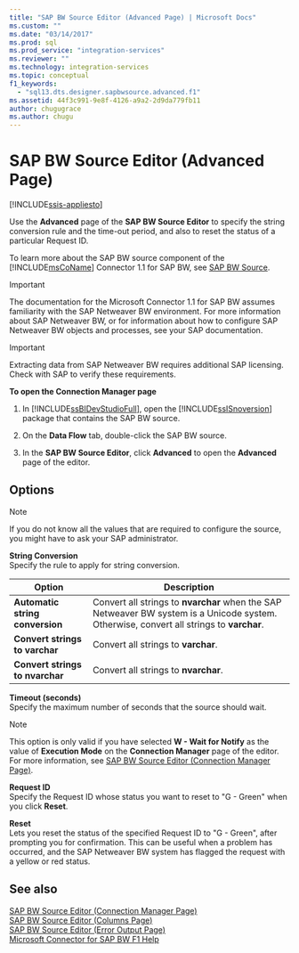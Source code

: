 ```yaml
---
title: "SAP BW Source Editor (Advanced Page) | Microsoft Docs"
ms.custom: ""
ms.date: "03/14/2017"
ms.prod: sql
ms.prod_service: "integration-services"
ms.reviewer: ""
ms.technology: integration-services
ms.topic: conceptual
f1_keywords: 
  - "sql13.dts.designer.sapbwsource.advanced.f1"
ms.assetid: 44f3c991-9e8f-4126-a9a2-2d9da779fb11
author: chugugrace
ms.author: chugu
---
```

# SAP BW Source Editor (Advanced Page)

[!INCLUDE[ssis-appliesto](../../includes/ssis-appliesto-ssvrpluslinux-asdb-asdw-xxx.md)]


  Use the **Advanced** page of the **SAP BW Source Editor** to specify the string conversion rule and the time-out period, and also to reset the status of a particular Request ID.  
  
 To learn more about the SAP BW source component of the [!INCLUDE[msCoName](../../includes/msconame-md.md)] Connector 1.1 for SAP BW, see [SAP BW Source](../../integration-services/data-flow/sap-bw-source.md).  
  
> [!IMPORTANT]  
>  The documentation for the Microsoft Connector 1.1 for SAP BW assumes familiarity with the SAP Netweaver BW environment. For more information about SAP Netweaver BW, or for information about how to configure SAP Netweaver BW objects and processes, see your SAP documentation.  
  
> [!IMPORTANT]  
>  Extracting data from SAP Netweaver BW requires additional SAP licensing. Check with SAP to verify these requirements.  
  
 **To open the Connection Manager page**  
  
1.  In [!INCLUDE[ssBIDevStudioFull](../../includes/ssbidevstudiofull-md.md)], open the [!INCLUDE[ssISnoversion](../../includes/ssisnoversion-md.md)] package that contains the SAP BW source.  
  
2.  On the **Data Flow** tab, double-click the SAP BW source.  
  
3.  In the **SAP BW Source Editor**, click **Advanced** to open the **Advanced** page of the editor.  
  
## Options  
  
> [!NOTE]  
>  If you do not know all the values that are required to configure the source, you might have to ask your SAP administrator.  
  
 **String Conversion**  
 Specify the rule to apply for string conversion.  
  
|Option|Description|  
|------------|-----------------|  
|**Automatic string conversion**|Convert all strings to **nvarchar** when the SAP Netweaver BW system is a Unicode system. Otherwise, convert all strings to **varchar**.|  
|**Convert strings to varchar**|Convert all strings to **varchar**.|  
|**Convert strings to nvarchar**|Convert all strings to **nvarchar**.|  
  
 **Timeout (seconds)**  
 Specify the maximum number of seconds that the source should wait.  
  
> [!NOTE]  
>  This option is only valid if you have selected **W - Wait for Notify** as the value of **Execution Mode** on the **Connection Manager** page of the editor. For more information, see [SAP BW Source Editor &#40;Connection Manager Page&#41;](../../integration-services/data-flow/sap-bw-source-editor-connection-manager-page.md).  
  
 **Request ID**  
 Specify the Request ID whose status you want to reset to "G - Green" when you click **Reset**.  
  
 **Reset**  
 Lets you reset the status of the specified Request ID to "G - Green", after prompting you for confirmation. This can be useful when a problem has occurred, and the SAP Netweaver BW system has flagged the request with a yellow or red status.  
  
## See also  
 [SAP BW Source Editor &#40;Connection Manager Page&#41;](../../integration-services/data-flow/sap-bw-source-editor-connection-manager-page.md)   
 [SAP BW Source Editor &#40;Columns Page&#41;](../../integration-services/data-flow/sap-bw-source-editor-columns-page.md)   
 [SAP BW Source Editor &#40;Error Output Page&#41;](../../integration-services/data-flow/sap-bw-source-editor-error-output-page.md)   
 [Microsoft Connector for SAP BW F1 Help](../../integration-services/microsoft-connector-for-sap-bw-f1-help.md)  
  
  
